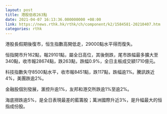```yaml
---
layout: post
title: 港股低收263點
date: 2021-04-07 16:13:36.000000000 +08:00
link: https://news.rthk.hk/rthk/ch/component/k2/1584581-20210407.htm
categories: rthk
---
```


港股長假期後復市，恒生指數高開低走，29000點水平得而復失。

恒指開市升162點，報29101點，屬全日高位，其後倒跌，尾市跌幅最多擴大至340點，收市報28674點，跌263點，跌幅0.9%，全日主板成交額1710億元。

科技指數失守8500點水平，收市報8451點，跌117點，跌幅逾1%。騰訊跌近4%，美團跌逾2%。

金融股個別發展，滙控升逾1%，友邦和港交所跌逾1%至逾2%。

海底撈跌逾5%，是全日表現最差的藍籌股；萬洲國際升近3%，是升幅最大的恒指成份股。
